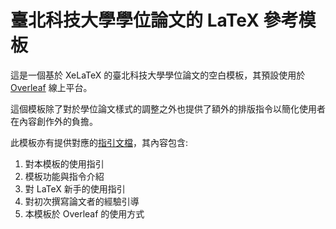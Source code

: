 # 臺北科技大學學位論文的 LaTeX 參考模板

這是一個基於 XeLaTeX 的臺北科技大學學位論文的空白模板，其預設使用於 [Overleaf](https://www.overleaf.com/) 線上平台。

這個模板除了對於學位論文樣式的調整之外也提供了額外的排版指令以簡化使用者在內容創作外的負擔。

此模板亦有提供對應的[指引文檔](https://github.com/JoNISIN/NTUT-Thesis-Template-Guide)，其內容包含:
1. 對本模板的使用指引
2. 模板功能與指令介紹
3. 對 LaTeX 新手的使用指引
4. 對初次撰寫論文者的經驗引導
5. 本模板於 Overleaf 的使用方式
